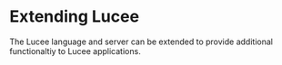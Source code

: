 # Extending Lucee

The Lucee language and server can be extended to provide additional functionaltiy to Lucee applications.